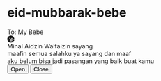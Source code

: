 # eid-mubbarak-bebe
<html>
  <head>
    <meta charset="UTF-8" />
    <title>Love letter for my beloved boyfie</title>
    <link rel="preconnect" href="https://fonts.googleapis.com" />
    <link rel="preconnect" href="https://fonts.gstatic.com" crossorigin />
    <link
    href="https://fonts.googleapis.com/css2?family=Dancing+Script:wght@400..700&display=swap"
    rel="stylesheet" />
    <link rel="stylesheet" href="love letter 2.css" />
  </head>
  <body>
    <!--audio-->
    <audio controls hidden autoplay loop="true">
      <source src="ssstik.io_1741784798153.mp3" type="audio/mpeg">
    </audio>
    <!--audio-->
    <div class="envlope-wrapper">
      <div id="envelope" class="close">
        <div class="front flap"></div>
        <div class="front pocket"></div>
        <div class="letter">
          <div class="words line1">To: My Bebe</div>
          <svg xmlns="http://www.w3.org/2000/svg" width="16" height="16" fill="currentColor" class="bi bi-emoji-kiss-fill" viewBox="0 0 16 16">
            <path fill-rule="evenodd" d="M16 8a8 8 0 1 0-2.697 5.99c-.972-.665-1.632-1.356-1.99-2.062-.388-.766-.419-1.561-.075-2.23.496-.97 1.73-1.466 2.762-1.05.65-.262 1.38-.162 1.957.19Q16 8.425 16 8M7 6.5C7 7.328 6.552 8 6 8s-1-.672-1-1.5S5.448 5 6 5s1 .672 1 1.5m1.512 3.647c-.347.08-.737.198-1.107.319a.5.5 0 1 1-.31-.95c.38-.125.802-.254 1.192-.343.37-.086.78-.153 1.103-.108.16.022.394.085.561.286.188.226.187.497.131.705a1.9 1.9 0 0 1-.31.593q-.115.16-.275.343.16.186.276.347c.142.197.256.397.31.595.055.208.056.479-.132.706-.168.2-.404.262-.563.284-.323.043-.733-.027-1.102-.113a15 15 0 0 1-1.191-.345.5.5 0 1 1 .31-.95c.371.12.761.24 1.109.321q.264.062.446.084a6 6 0 0 0-.502-.584.5.5 0 0 1 .002-.695 5.5 5.5 0 0 0 .5-.577 5 5 0 0 0-.448.082m.766-.086-.006-.002zm.002 1.867-.005.001.006-.002Zm.157-4.685a.5.5 0 0 1-.874-.486A1.93 1.93 0 0 1 10.25 5.75c.73 0 1.356.412 1.687 1.007a.5.5 0 1 1-.874.486.93.93 0 0 0-.813-.493.93.93 0 0 0-.813.493M14 9.828c1.11-1.14 3.884.856 0 3.422-3.884-2.566-1.11-4.562 0-3.421Z"/>
          </svg>
          <div class="words line2">Minal Aidzin Walfaizin sayang</div>
          <div class="words line3">maafin semua salahku ya sayang dan maaf</div>
          <div class="words line4">aku belum bisa jadi pasangan yang baik buat kamu</div>
        </div>
        <div class="hearts">
          <div class="heart a1"></div>
          <div class="heart a2"></div>
          <div class="heart a3"></div>
        </div>
      </div>
    </div>
    <div class="reset">
      <button id="open">Open</button>
      <button id="reset">Close</button>
    </div>
    <script src="https://cdnjs.cloudflare.com/ajax/libs/jquery/3.5.1/jquery.min.js"></script>
    <script src="love letter 2.js"></script>
  </body>
  </html>
